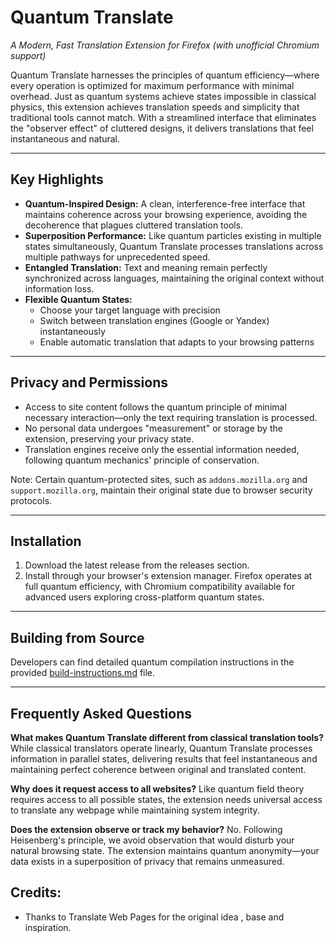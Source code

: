 # Quantum Translate

*A Modern, Fast Translation Extension for Firefox (with unofficial Chromium support)*

Quantum Translate harnesses the principles of quantum efficiency—where every operation is optimized for maximum performance with minimal overhead. Just as quantum systems achieve states impossible in classical physics, this extension achieves translation speeds and simplicity that traditional tools cannot match. With a streamlined interface that eliminates the "observer effect" of cluttered designs, it delivers translations that feel instantaneous and natural.

***

## Key Highlights

- **Quantum-Inspired Design:** A clean, interference-free interface that maintains coherence across your browsing experience, avoiding the decoherence that plagues cluttered translation tools.
- **Superposition Performance:** Like quantum particles existing in multiple states simultaneously, Quantum Translate processes translations across multiple pathways for unprecedented speed.
- **Entangled Translation:** Text and meaning remain perfectly synchronized across languages, maintaining the original context without information loss.
- **Flexible Quantum States:**
    - Choose your target language with precision
    - Switch between translation engines (Google or Yandex) instantaneously
    - Enable automatic translation that adapts to your browsing patterns

***

## Privacy and Permissions

- Access to site content follows the quantum principle of minimal necessary interaction—only the text requiring translation is processed.
- No personal data undergoes "measurement" or storage by the extension, preserving your privacy state.
- Translation engines receive only the essential information needed, following quantum mechanics' principle of conservation.

Note: Certain quantum-protected sites, such as `addons.mozilla.org` and `support.mozilla.org`, maintain their original state due to browser security protocols.

***

## Installation

1. Download the latest release from the releases section.
2. Install through your browser's extension manager. Firefox operates at full quantum efficiency, with Chromium compatibility available for advanced users exploring cross-platform quantum states.

***

## Building from Source

Developers can find detailed quantum compilation instructions in the provided [build-instructions.md](build-instructions.md) file.

***

## Frequently Asked Questions

**What makes Quantum Translate different from classical translation tools?**
While classical translators operate linearly, Quantum Translate processes information in parallel states, delivering results that feel instantaneous and maintaining perfect coherence between original and translated content.

**Why does it request access to all websites?**
Like quantum field theory requires access to all possible states, the extension needs universal access to translate any webpage while maintaining system integrity.

**Does the extension observe or track my behavior?**
No. Following Heisenberg's principle, we avoid observation that would disturb your natural browsing state. The extension maintains quantum anonymity—your data exists in a superposition of privacy that remains unmeasured.


## Credits:

- Thanks to Translate Web Pages for the original idea , base and inspiration.